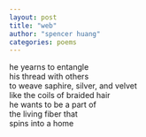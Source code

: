 ```yaml
---
layout: post
title: "web"
author: "spencer huang"
categories: poems
---
```


he yearns to entangle  
his thread with others  
to weave saphire, silver, and velvet  
like the coils of braided hair  
he wants to be a part of     
the living fiber that   
spins into a home   
